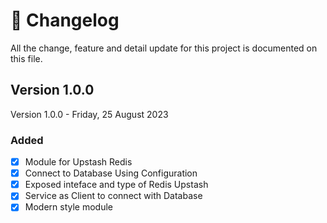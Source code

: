 # 👛 Changelog

All the change, feature and detail update for this project is documented on this file.

## Version 1.0.0

Version 1.0.0 - Friday, 25 August 2023

### Added

- [x] Module for Upstash Redis
- [x] Connect to Database Using Configuration
- [x] Exposed inteface and type of Redis Upstash
- [x] Service as Client to connect with Database
- [x] Modern style module
